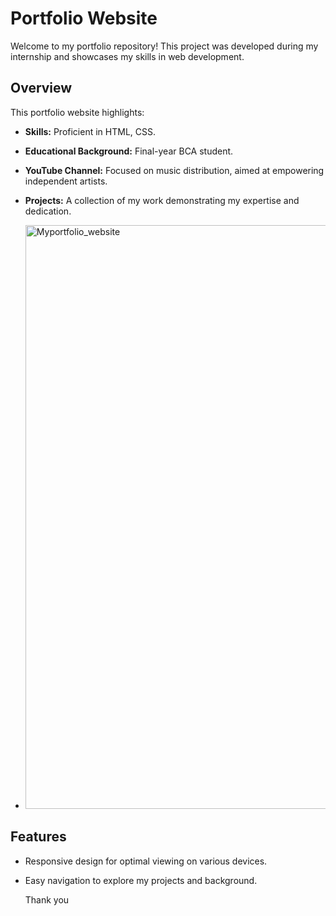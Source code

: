 # Portfolio Website

Welcome to my portfolio repository! This project was developed during my internship and showcases my skills in web development.

## Overview

This portfolio website highlights:
- **Skills:** Proficient in HTML, CSS.
- **Educational Background:** Final-year BCA student.
- **YouTube Channel:** Focused on music distribution, aimed at empowering independent artists.
- **Projects:** A collection of my work demonstrating my expertise and dedication.

- <img width="934" alt="Myportfolio_website" src="https://github.com/user-attachments/assets/76173543-10a0-4922-8dbc-193c84f58bf6">


## Features

- Responsive design for optimal viewing on various devices.
- Easy navigation to explore my projects and background.

  Thank you
